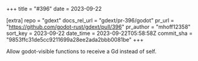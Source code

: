 +++
title = "#396"
date = 2023-09-22

[extra]
repo = "gdext"
docs_rel_url = "gdext/pr-396/godot"
pr_url = "https://github.com/godot-rust/gdext/pull/396"
pr_author = "mhoff12358"
sort_key = 2023-09-22
date_time = 2023-09-22T05:58:58Z
commit_sha = "9853ffc31de5cc9211699a28ee2ada2bbb0081be"
+++

Allow godot-visible functions to receive a Gd instead of self.

